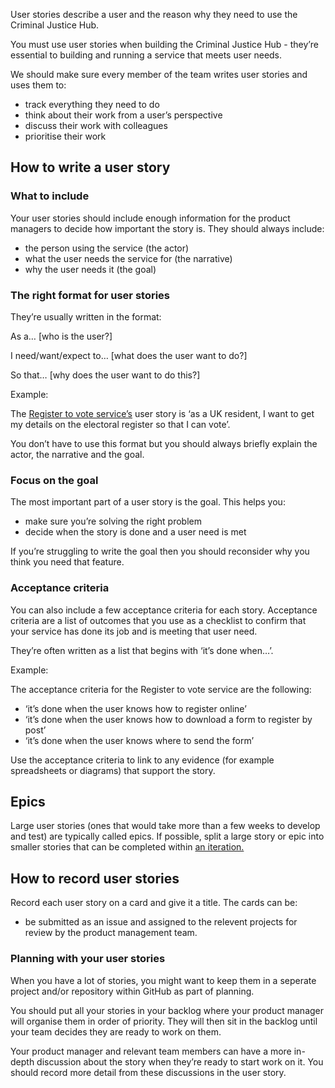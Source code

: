 <p>User stories describe a user and the reason why they need to use the Criminal Justice Hub.</p>
<p>You must use user stories when building the Criminal Justice Hub - they&rsquo;re essential to building and running a service that meets user needs.</p>
<p>We should make sure every member of the team writes user stories and uses them to:</p>
<ul>
<li>track everything they need to do</li>
<li>think about their work from a user&rsquo;s perspective</li>
<li>discuss their work with colleagues</li>
<li>prioritise their work</li>
</ul>
<h2 id="how-to-write-a-user-story">How to write a user story</h2>
<h3 id="what-to-include">What to include</h3>
<p>Your user stories should include enough information for the product managers to decide how important the story is. They should always include:</p>
<ul>
<li>the person using the service (the actor)</li>
<li>what the user needs the service for (the narrative)</li>
<li>why the user needs it (the goal)</li>
</ul>
<h3 id="the-right-format-for-user-stories">The right format for user stories</h3>
<p>They&rsquo;re usually written in the format:</p>
<p>As a&hellip; [who is the user?]</p>
<p>I need/want/expect to&hellip; [what does the user want to do?]</p>
<p>So that&hellip; [why does the user want to do this?]</p>
<div class="call-to-action">
<p>Example:</p>
<p>The&nbsp;<a href="https://www.gov.uk/info/register-to-vote">Register to vote service&rsquo;s</a>&nbsp;user story is &lsquo;as a UK resident, I want to get my details on the electoral register so that I can vote&rsquo;.</p>
</div>
<p>You don&rsquo;t have to use this format but you should always briefly explain the actor, the narrative and the goal.</p>
<h3 id="focus-on-the-goal">Focus on the goal</h3>
<p>The most important part of a user story is the goal. This helps you:</p>
<ul>
<li>make sure you&rsquo;re solving the right problem</li>
<li>decide when the story is done and a user need is met</li>
</ul>
<p>If you&rsquo;re struggling to write the goal then you should reconsider why you think you need that feature.</p>
<h3 id="acceptance-criteria">Acceptance criteria</h3>
<p>You can also include a few acceptance criteria for each story. Acceptance criteria are a list of outcomes that you use as a checklist to confirm that your service has done its job and is meeting that user need.</p>
<p>They&rsquo;re often written as a list that begins with &lsquo;it&rsquo;s done when&hellip;&rsquo;.</p>
<div class="call-to-action">
<p>Example:</p>
<p>The acceptance criteria for the Register to vote service are the following:</p>
<ul>
<li>&lsquo;it&rsquo;s done when the user knows how to register online&rsquo;</li>
<li>&lsquo;it&rsquo;s done when the user knows how to download a form to register by post&rsquo;</li>
<li>&lsquo;it&rsquo;s done when the user knows where to send the form&rsquo;</li>
</ul>
</div>
<p>Use the acceptance criteria to link to any evidence (for example spreadsheets or diagrams) that support the story.</p>
<h2 id="epics">Epics</h2>
<p>Large user stories (ones that would take more than a few weeks to develop and test) are typically called epics. If possible, split a large story or epic into smaller stories that can be completed within&nbsp;<a href="https://en.wikipedia.org/wiki/Iteration" rel="external">an iteration.</a></p>
<h2 id="how-to-record-user-stories">How to record user stories</h2>
<p>Record each user story on a card and give it a title. The cards can be:</p>
<ul>
<li>be submitted as an issue and assigned to the relevent projects for review by the product management team.</li>
</ul>
<h3 id="planning-with-your-user-stories">Planning with your user stories</h3>
<p>When you have a lot of stories, you might want to keep them in a seperate project and/or repository within GitHub as part of planning.</p>
<p>You should put all your stories in your backlog where your product manager will organise them in order of priority. They will then sit in the backlog until your team decides they are ready to work on them.</p>
<p>Your product manager and relevant team members can have a more in-depth discussion about the story when they&rsquo;re ready to start work on it. You should record more detail from these discussions in the user story.</p>
